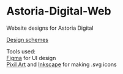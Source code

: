 # Astoria-Digital-Web
Website designs for Astoria Digital

[Design schemes](https://www.figma.com/file/LXKWblcPXToV1uVakYXbhB/Astoria-Digital?node-id=70%3A2)

Tools used:<br>
[Figma](www.figma.com) for UI design<br>
[Pixil Art](https://www.pixilart.com/) and [Inkscape](https://www.inkscape.org) for making .svg icons<br>
